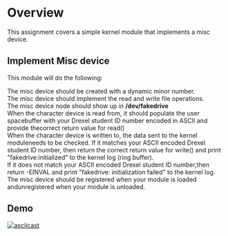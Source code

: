 # Overview
This assignment covers a simple kernel module that implements a misc device.

## Implement Misc device
This module will do the following:

The misc device should be created with a dynamic minor number. <br />
The misc device should implement the read and write file operations. <br />
The misc device node should show up in **/dev/fakedrive** <br />
When the character device is read from, it should populate the user spacebuffer with your Drexel student ID number encoded in ASCII and provide thecorrect return value for read() <br />
When the character device is written to, the data sent to the kernel moduleneeds to be checked. If it matches your ASCII encoded Drexel student ID number, then return the correct return value for write() and print "fakedrive:initialized" to the kernel log (ring buffer). <br />
If it does not match your ASCII encoded Drexel student ID number,then return -EINVAL and print "fakedrive: initialization failed" to the kernel log. <br />
The misc device should be registered when your module is loaded andunregistered when your module is unloaded. <br />

## Demo
[![asciicast](https://asciinema.org/a/oqvnAUgkLQx2CoKiACYy3T5XU.svg)](https://asciinema.org/a/oqvnAUgkLQx2CoKiACYy3T5XU)
